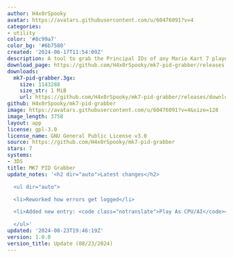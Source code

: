 ```yaml
---
author: H4x0rSpooky
avatar: https://avatars.githubusercontent.com/u/60476091?v=4
categories:
- utility
color: '#8c99a7'
color_bg: '#6b7580'
created: '2024-06-17T11:54:09Z'
description: A tool to grab the Principal IDs of any Mario Kart 7 player you encounter.
download_page: https://github.com/H4x0rSpooky/mk7-pid-grabber/releases
downloads:
  mk7-pid-grabber.3gx:
    size: 1143288
    size_str: 1 MiB
    url: https://github.com/H4x0rSpooky/mk7-pid-grabber/releases/download/1.0.0/mk7-pid-grabber.3gx
github: H4x0rSpooky/mk7-pid-grabber
image: https://avatars.githubusercontent.com/u/60476091?v=4&size=128
image_length: 3758
layout: app
license: gpl-3.0
license_name: GNU General Public License v3.0
source: https://github.com/H4x0rSpooky/mk7-pid-grabber
stars: 7
systems:
- 3DS
title: MK7 PID Grabber
update_notes: '<h2 dir="auto">Latest changes</h2>

  <ul dir="auto">

  <li>Reworked how errors get logged</li>

  <li>Added new entry: <code class="notranslate">Play As CPU/AI</code></li>

  </ul>'
updated: '2024-08-23T19:46:19Z'
version: 1.0.0
version_title: Update (08/23/2024)
---
```

